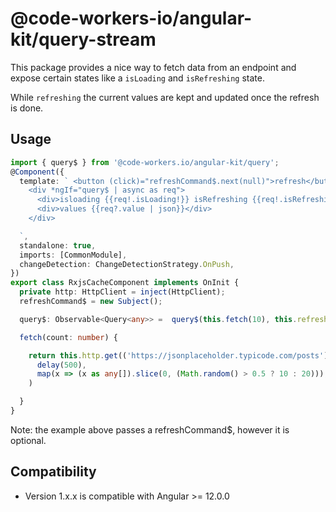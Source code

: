 # @code-workers-io/angular-kit/query-stream

This package provides a nice way to fetch data from an endpoint and
expose certain states like a `isLoading` and `isRefreshing` state.

While `refreshing` the current values are kept and updated once the
refresh is done.

## Usage

```typescript
import { query$ } from '@code-workers.io/angular-kit/query';
@Component({
  template: ` <button (click)="refreshCommand$.next(null)">refresh</button>
    <div *ngIf="query$ | async as req">
      <div>isloading {{req!.isLoading!}} isRefreshing {{req!.isRefreshing}} </div>
      <div>values {{req?.value | json}}</div>
    </div>

  `,
  standalone: true,
  imports: [CommonModule],
  changeDetection: ChangeDetectionStrategy.OnPush,
})
export class RxjsCacheComponent implements OnInit {
  private http: HttpClient = inject(HttpClient);
  refreshCommand$ = new Subject();

  query$: Observable<Query<any>> =  query$(this.fetch(10), this.refreshCommand$)

  fetch(count: number) {

    return this.http.get(('https://jsonplaceholder.typicode.com/posts')).pipe(
      delay(500),
      map(x => (x as any[]).slice(0, (Math.random() > 0.5 ? 10 : 20))),
    )

  }
}
```
Note: the example above passes a refreshCommand$, however it is optional.

## Compatibility
* Version 1.x.x is compatible with Angular >= 12.0.0

